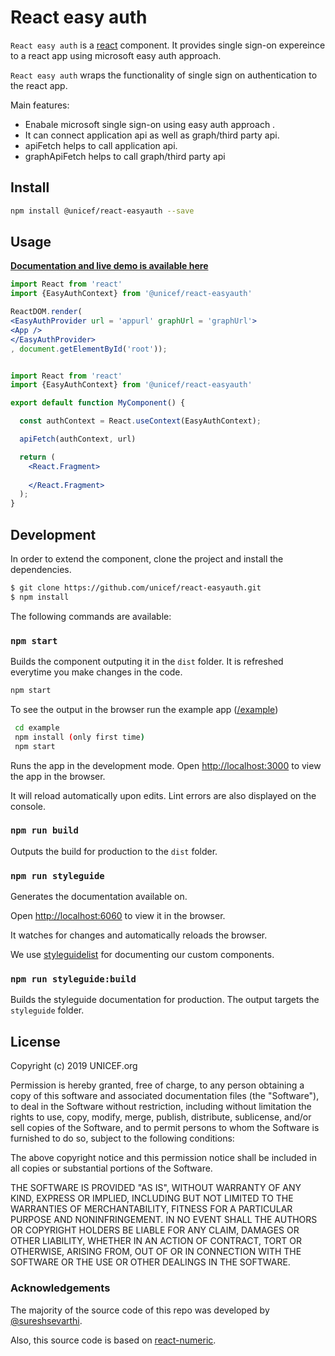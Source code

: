 # React easy auth

`React easy auth` is a  [react](https://reactjs.org/) component. It provides single sign-on expereince to a react app using microsoft easy auth approach. 

`React easy auth` wraps the functionality of single sign on authentication to the react app.

Main features:
 * Enabale microsoft single sign-on using easy auth approach .
 * It can connect application api as well as graph/third party api.
 * apiFetch helps to call application api.
 * graphApiFetch helps to call graph/third party api

## Install

 ```bash
 npm install @unicef/react-easyauth --save
```

## Usage

**[Documentation and live demo is available here](https://unicef.github.io/react-easyauth/)**


```jsx static
import React from 'react'
import {EasyAuthContext} from '@unicef/react-easyauth'

ReactDOM.render(
<EasyAuthProvider url = 'appurl' graphUrl = 'graphUrl'>
<App />
</EasyAuthProvider>
, document.getElementById('root'));


import React from 'react'
import {EasyAuthContext} from '@unicef/react-easyauth'

export default function MyComponent() {

  const authContext = React.useContext(EasyAuthContext);

  apiFetch(authContext, url)

  return (
	<React.Fragment>
	
	</React.Fragment>
  );
}
```


## Development

In order to extend the component, clone the project and install the dependencies.
```bash
$ git clone https://github.com/unicef/react-easyauth.git
$ npm install
```

The following commands are available: 

### `npm start`

Builds the component outputing it in the `dist` folder. It is refreshed everytime you make changes in the code.

```bash
npm start
```

To see the output in the browser run the example app ([/example](https://github.com/unicef/material-ui-currency-textfield/tree/master/example))

```bash
 cd example 
 npm install (only first time)
 npm start
 ```
Runs the app in the development mode. Open [http://localhost:3000](http://localhost:3000) to view the app in the browser.

It will reload automatically upon edits. Lint errors are also displayed on the console.

### `npm run build`

Outputs the build for production to the `dist` folder.

### `npm run styleguide`
Generates the documentation available on.

Open [http://localhost:6060](http://localhost:6060) to view it in the browser.

It watches for changes and automatically reloads the browser.

We use [styleguidelist](https://react-styleguidist.js.org/) for documenting our custom components.

### `npm run styleguide:build`
Builds the styleguide documentation for production. The output targets the `styleguide` folder.

## License

Copyright (c) 2019 UNICEF.org

Permission is hereby granted, free of charge, to any person obtaining a copy
of this software and associated documentation files (the "Software"), to deal
in the Software without restriction, including without limitation the rights
to use, copy, modify, merge, publish, distribute, sublicense, and/or sell
copies of the Software, and to permit persons to whom the Software is
furnished to do so, subject to the following conditions:

The above copyright notice and this permission notice shall be included in all
copies or substantial portions of the Software.

THE SOFTWARE IS PROVIDED "AS IS", WITHOUT WARRANTY OF ANY KIND, EXPRESS OR
IMPLIED, INCLUDING BUT NOT LIMITED TO THE WARRANTIES OF MERCHANTABILITY,
FITNESS FOR A PARTICULAR PURPOSE AND NONINFRINGEMENT. IN NO EVENT SHALL THE
AUTHORS OR COPYRIGHT HOLDERS BE LIABLE FOR ANY CLAIM, DAMAGES OR OTHER
LIABILITY, WHETHER IN AN ACTION OF CONTRACT, TORT OR OTHERWISE, ARISING FROM,
OUT OF OR IN CONNECTION WITH THE SOFTWARE OR THE USE OR OTHER DEALINGS IN THE
SOFTWARE.


### Acknowledgements

The majority of the source code of this repo was developed by [@sureshsevarthi](http://github.com/sureshsevarthi).

Also, this source code is based on [react-numeric](https://github.com/mkg0/react-numeric).

